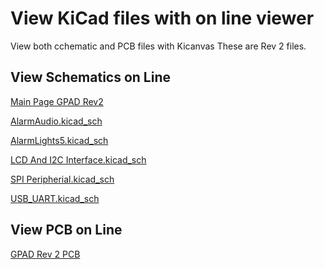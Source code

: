 #  View KiCad files with on line viewer 
View both cchematic and PCB files with Kicanvas
These are Rev 2 files.

##  View Schematics on Line

[Main Page GPAD Rev2](https://kicanvas.org/?github=https%3A%2F%2Fgithub.com%2FPubInv%2Fgeneral-alarm-device%2Fblob%2Fmain%2FHardware%2FGeneralPurposeAlarmDevicePCB%2FGeneralPurposeAlarmDevicePCB.kicad_sch)

[AlarmAudio.kicad_sch](https://kicanvas.org/?github=https%3A%2F%2Fgithub.com%2FPubInv%2Fgeneral-alarm-device%2Fblob%2Fmain%2FHardware%2FGeneralPurposeAlarmDevicePCB%2FAlarmAudio.kicad_sch)  

[AlarmLights5.kicad_sch](https://kicanvas.org/?github=https%3A%2F%2Fgithub.com%2FPubInv%2Fgeneral-alarm-device%2Fblob%2Fmain%2FHardware%2FGeneralPurposeAlarmDevicePCB%2FAlarmLights5.kicad_sch)  

[LCD And I2C Interface.kicad_sch](https://kicanvas.org/?https%3A%2F%2Fgithub.com%2FPubInv%2Fgeneral-alarm-device%2Fblob%2Fmain%2FHardware%2FGeneralPurposeAlarmDevicePCB%2FLCD+And+I2C+Interface.kicad_sch=&github=https%3A%2F%2Fgithub.com%2FPubInv%2Fgeneral-alarm-device%2Fblob%2Fmain%2FHardware%2FGeneralPurposeAlarmDevicePCB%2FLCD%2520And%2520I2C%2520Interface.kicad_sch)  

[SPI Peripherial.kicad_sch](https://kicanvas.org/?https%3A%2F%2Fgithub.com%2FPubInv%2Fgeneral-alarm-device%2Fblob%2Fmain%2FHardware%2FGeneralPurposeAlarmDevicePCB%2FSPI+Peripherial.kicad_sch=&github=https%3A%2F%2Fgithub.com%2FPubInv%2Fgeneral-alarm-device%2Fblob%2Fmain%2FHardware%2FGeneralPurposeAlarmDevicePCB%2FSPI%2520Peripherial.kicad_sch)  

[USB_UART.kicad_sch](https://kicanvas.org/?github=https%3A%2F%2Fgithub.com%2FPubInv%2Fgeneral-alarm-device%2Fblob%2Fmain%2FHardware%2FGeneralPurposeAlarmDevicePCB%2FUSB_UART.kicad_sch)  


##  View PCB on Line
[GPAD Rev 2 PCB](https://kicanvas.org/?github=https%3A%2F%2Fgithub.com%2FPubInv%2Fgeneral-alarm-device%2Fblob%2Fmain%2FHardware%2FGeneralPurposeAlarmDevicePCB%2FGeneralPurposeAlarmDevicePCB.kicad_pcb)

